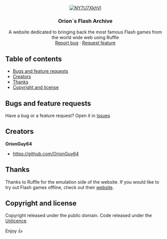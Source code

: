 <p align="center">
    <a href="https://imgbox.io/ib/NY7U7XkhVl"><img src="https://imgbox.io/ib/NY7U7XkhVl.png" alt="NY7U7XkhVl"/></a>
  </a>

  <h3 align="center">Orion´s Flash Archive </h3>

  <p align="center">
    A website dedicated to bringing back the most famous Flash games from the world wide web using Ruffle
    <br>
    <a href="https://github.com/OrionGuy64/flash-website/issues/new?assignees=&labels=Bugs&projects=&template=bug_report.md&title=Bugs+or+Issues">Report bug</a>
    ·
    <a href="https://github.com/OrionGuy64/flash-website/issues/new?assignees=&labels=Feature%2FGame+Request&projects=&template=feature_request.md&title=Feature+or+Game+Requests">Request feature</a>
  </p>
</p>


## Table of contents

- [Bugs and feature requests](#bugs-and-feature-requests)
- [Creators](#creators)
- [Thanks](#thanks)
- [Copyright and license](#copyright-and-license)


## Bugs and feature requests

Have a bug or a feature request? Open it in [Issues](https://github.com/OrionGuy64/flash-website/issues/new/choose)


## Creators

**OrionGuy64**

- <https://github.com/OrionGuy64>

## Thanks

Thanks to Ruffle for the emulation side of the website. If you would like to try out Flash games offline, check out their [website](https://ruffle.rs/).

## Copyright and license

Copyright released under the public domain. Code released under the [Unlicence](https://github.com/OrionGuy64/flash-website/blob/main/LICENSE).

Enjoy 👍
